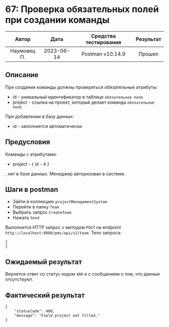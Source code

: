 # 67: Проверка обязательных полей при создании команды

|    Автор    |    Дата    | Средства тестирования | Результат |
|:-----------:|:----------:|:---------------------:|:---------:|
| Наумовец П. | 2023-06-14 |   Postman v10.14.9    |  Прошел   |

## Описание

При создании команды должны проверяться обязательные атрибуты:

* id - уникальный идентификатор в таблице `обязательное поле`
* project - ссылка на проект, который делает команда `обязательное поле`

При добавлении в базу данных:
* id - заполняется автоматически

## Предусловия

Команды с атрибутами:

* project - {
    id - 4
}

, нет в базе данных. Менеджер авторизован в системе.

## Шаги в postman

* Зайти в коллекцию `projectMenegementSystem`
* Перейти в папку `Team`
* Выбрать запрос `CreateTeam`
* Нажать `Send`

Выполнится HTTP запрос с методом `POST` на endpoint `http://localhost:8080/pms/api/v1/team`. Тело запроса:

```
{
}
```

## Ожидаемый результат

Вернется ответ со статус кодом `400` и с сообщением о том, что данные отсутствуют.

## Фактический результат

```
{
    "statusCode": 400,
    "message": "Field project not filled."
}
```